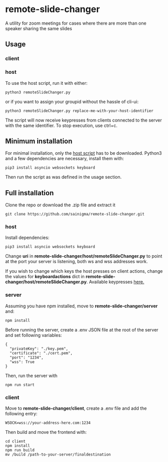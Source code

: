 
# remote-slide-changer
A utility for zoom meetings for cases where there are more than one speaker sharing the same slides

## Usage
### client
### host
To use the host script, run it with either:

    python3 remoteSlideChanger.py
    
   or if you want to assign your groupid without the hassle of cli-ui:
    
    python3 remoteSlideChanger.py replace-me-with-your-host-identifier

The script will now receive keypresses from clients connected to the server with the same identifier. To stop execution, use ctrl+c.

## Minimum installation

For minimal installation, only the [host script](/host/remoteSlideChanger.py) has to be downloaded. Python3 and a few dependencies are necessary, install them with:

    pip3 install asyncio websockets keyboard

Then run the script as was defined in the usage section.

## Full installation
Clone the repo or download the .zip file and extract it

    git clone https://github.com/sainigma/remote-slide-changer.git

### host

Install dependencies:

    pip3 install asyncio websockets keyboard
    
Change **uri** in  **remote-slide-changer/host/remoteSlideChanger.py** to point at the port your server is listening, both ws and wss addresses work.

If you wish to change which keys the host presses on client actions, change the values for **keyboardactions** dict in **remote-slide-changer/host/remoteSlideChanger.py**. Available keypresses [here.](https://github.com/boppreh/keyboard#API)

### server

Assuming you have npm installed, move to **remote-slide-changer/server** and:

    npm install

Before running the server, create a .env JSON file at the root of the server and set following variables:

    {
	  "privateKey": "./key.pem",
	  "certificate": "./cert.pem",
	  "port": "1234",
	  "wss": True
    }
Then, run the server with

    npm run start

 ### client
 
Move to  **remote-slide-changer/client**, create a .env file and add the following entry:

    WSOCK=wss://your-address-here.com:1234
 
 Then build and move the frontend with:

    cd client
    npm install
    npm run build
    mv /build /path-to-your-server/finaldestination

